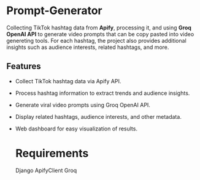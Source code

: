 # Prompt-Generator

Collecting TikTok hashtag data from **Apify**, processing it, and using **Groq OpenAI API** to generate video prompts that can be copy pasted into video genereting tools. For each hashtag, the project also provides additional insights such as audience interests, related hashtags, and more.

## Features

- Collect TikTok hashtag data via Apify API.
- Process hashtag information to extract trends and audience insights.
- Generate viral video prompts using Groq OpenAI API.
- Display related hashtags, audience interests, and other metadata.
- Web dashboard for easy visualization of results.

  # Requirements
  Django
  ApifyClient
  Groq  
